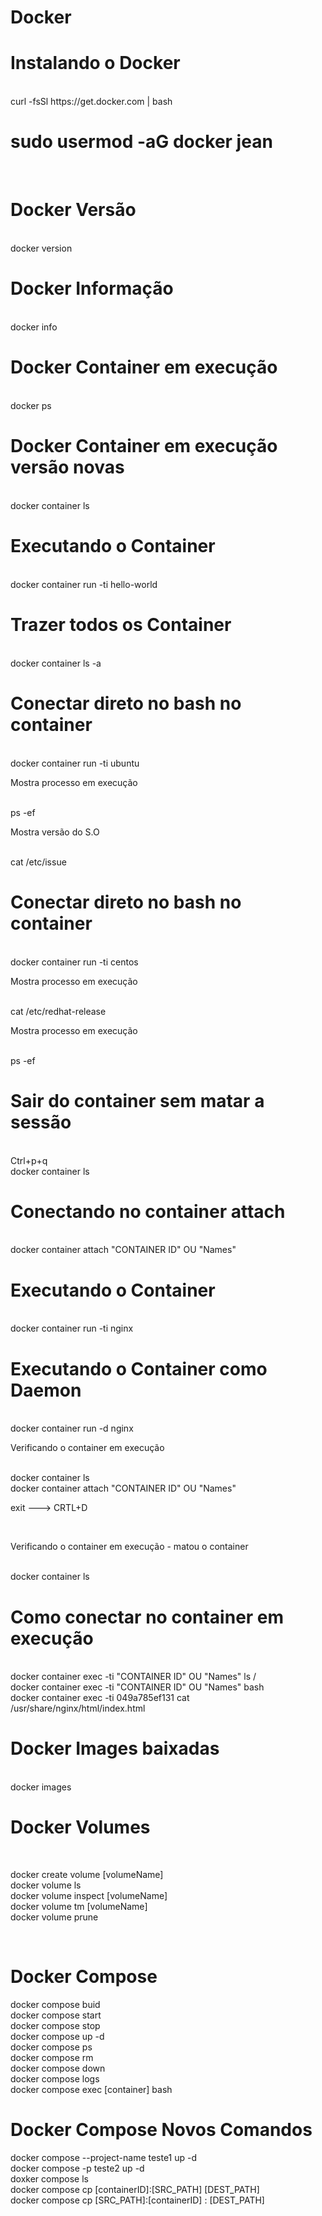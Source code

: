 # Docker

<h1>Instalando o Docker</h1><br>
curl -fsSl https://get.docker.com | bash
<br>
<h1>sudo usermod -aG docker jean</h1><br>
<h1>Docker Versão</h1><br>
docker version
<br>
<h1>Docker Informação</h1><br>
docker info
<br>
<h1>Docker Container em execução</h1><br>
docker ps
<h1>Docker Container em execução versão novas</h1><br>
docker container ls
<br>
<h1>Executando o Container</h1><br>
docker container run -ti hello-world
<br>
<h1>Trazer todos os Container</h1><br>
docker container ls -a
<br>
<h1>Conectar direto no bash no container</h1><br>
docker container run -ti ubuntu
<p>Mostra processo em execução</p><br>
ps -ef
<br><p>Mostra versão do S.O</p><br>
cat /etc/issue
<br>
<h1>Conectar direto no bash no container</h1><br>
docker container run -ti centos
<br><p>Mostra processo em execução</p><br>
cat /etc/redhat-release
<br>
<p>Mostra processo em execução</p><br>
ps -ef
<br>
<h1>Sair do container sem matar a sessão</h1><br>
Ctrl+p+q
<br>
docker container ls
<br>
<h1>Conectando no container attach</h1><br>
docker container attach "CONTAINER ID" OU "Names"
<br>
<h1>Executando o Container</h1><br>
docker container run -ti nginx
<br>
<h1>Executando o Container como Daemon</h1><br>
docker container run -d nginx
<br>
<p>Verificando o container em execução</p><br>
docker container ls
<br>
docker container attach "CONTAINER ID" OU "Names"
<br>
<p>exit ---> CRTL+D</p>
<br><p>Verificando o container em execução - matou o container</p><br>
docker container ls
<h1>Como conectar no container em execução</h1><br>
docker container exec -ti "CONTAINER ID" OU "Names" ls /
<br>
docker container exec -ti "CONTAINER ID" OU "Names" bash
<br>
docker container exec -ti 049a785ef131 cat /usr/share/nginx/html/index.html
<br>
<h1>Docker Images baixadas</h1><br>
docker images
<br>
<h1>Docker Volumes</h1>
<br>
<p>docker create volume [volumeName]<br>
docker volume ls<br>
docker volume inspect [volumeName]<br>
docker volume tm [volumeName]<br>
docker volume prune</p>
<br>

<h1>Docker Compose</h1>
<p>docker compose buid<br>
docker compose start<br>
docker compose stop<br>
docker compose up -d<br>
docker compose ps<br>
docker compose rm<br>
docker compose down<br>
docker compose logs<br>
docker compose exec [container] bash</p>

<h1>Docker Compose Novos Comandos</h1>
<p>docker compose --project-name teste1 up -d<br>
docker compose -p teste2 up -d<br>
doxker compose ls<br>
docker compose cp [containerID]:[SRC_PATH] [DEST_PATH]<br>
docker compose cp [SRC_PATH]:[containerID] : [DEST_PATH]</p>


